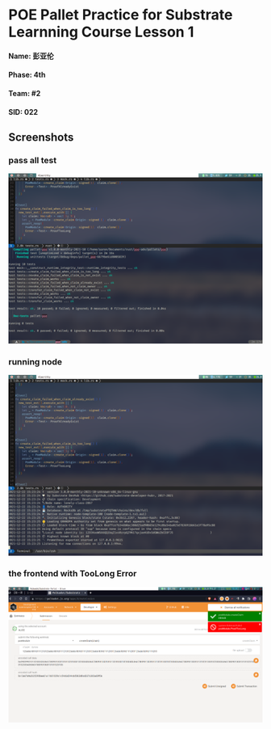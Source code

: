# POE Pallet Practice for Substrate Learnning Course Lesson 1

#### Name: 彭亚伦
#### Phase: 4th
#### Team: #2
#### SID: 022



## Screenshots
### pass all test
![tests passed](https://raw.githubusercontent.com/Arstman/learn-poe-adv/main/screenshots/poe-adv-test.png)

### running node
![running node after compile](https://raw.githubusercontent.com/Arstman/learn-poe-adv/main/screenshots/poe-adv-runnig.png)

### the frontend with TooLong Error
![frontend](https://raw.githubusercontent.com/Arstman/learn-poe-adv/main/screenshots/poe-adv-to-long.png)
